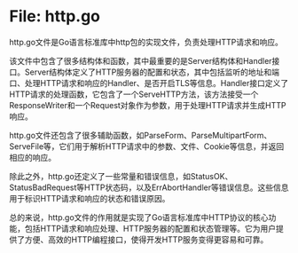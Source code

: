 # File: http.go

http.go文件是Go语言标准库中http包的实现文件，负责处理HTTP请求和响应。

该文件中包含了很多结构体和函数，其中最重要的是Server结构体和Handler接口。Server结构体定义了HTTP服务器的配置和状态，其中包括监听的地址和端口、处理HTTP请求和响应的Handler、是否开启TLS等信息。Handler接口定义了HTTP请求的处理函数，它包含了一个ServeHTTP方法，该方法接受一个ResponseWriter和一个Request对象作为参数，用于处理HTTP请求并生成HTTP响应。

http.go文件还包含了很多辅助函数，如ParseForm、ParseMultipartForm、ServeFile等，它们用于解析HTTP请求中的参数、文件、Cookie等信息，并返回相应的响应。

除此之外，http.go还定义了一些常量和错误信息，如StatusOK、StatusBadRequest等HTTP状态码，以及ErrAbortHandler等错误信息。这些信息用于标识HTTP请求和响应的状态和错误原因。

总的来说，http.go文件的作用就是实现了Go语言标准库中HTTP协议的核心功能，包括HTTP请求和响应处理、HTTP服务器的配置和状态管理等。它为用户提供了方便、高效的HTTP编程接口，使得开发HTTP服务变得更容易和可靠。

